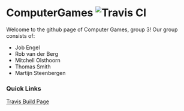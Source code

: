 # ComputerGames ![Travis CI](https://travis-ci.org/newnottakename/ComputerGames.svg?branch=master)

Welcome to the github page of Computer Games, group 3!
Our group consists of:
* Job Engel
* Rob van der Berg
* Mitchell Olsthoorn
* Thomas Smith
* Martijn Steenbergen

### Quick Links

[Travis Build Page](https://travis-ci.org/newnottakename/ComputerGames)
